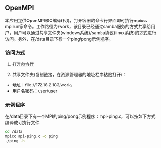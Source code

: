 ## OpenMPI

本应用提供OpenMPI和C编译环境，打开容器的命令行界面即可执行mpicc、mpirun等命令。工作路径为/work，该目录已经通过samba服务的方式共享给用户，用户可以通过共享文件夹(windows系统)/samba协议(linux系统)的方式进行访问。另外，在/data目录下有一个ping/pong示例程序。

### 访问方式
 1. <a href="javascript:;" onclick="$paraos.openWin('http://172.16.2.189:8080/env/{$T.services[0].accountId}/infra/console?instanceId=1i32214&isPopup=true', 'console', 1000, 700)">打开命令行</a>

 2. 共享文件夹(复制链接，在资源管理器的地址栏中粘贴打开)：
  * 地址：file://172.16.2.183/work，
  * 用户名密码：user/user

### 示例程序
在/data目录下有一个MPI的ping/pong示例程序：mpi-ping.c，可以按如下方式编译成可执行文件

```bash
cd /data
mpicc mpi-ping.c -o ping
./ping -h
```